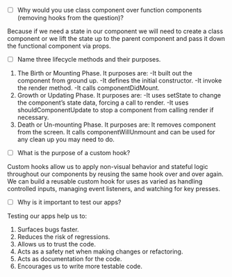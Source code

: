 - [ ] Why would you use class component over function components (removing hooks from the question)?

Because if we need a state in our component we will need to create a class component or we lift the state up to the parent component and pass it down the functional component via props.

- [ ] Name three lifecycle methods and their purposes.

1.  The Birth or Mounting Phase. It purposes are:
        -It built out the component from ground up.
        -It defines the initial constructor.
        -It invoke the render method.
        -It calls componentDidMount.
2.  Growth or Updating Phase. It purposes are:
        -It uses setState to change the component’s state data, forcing a call to render.
        -It uses shouldComponentUpdate to stop a component from calling render if necessary.
3.  Death or Un-mounting Phase. It purposes are:
    It removes component from the screen.
    It calls componentWillUnmount and can be used for any clean up you may need to do.

- [ ] What is the purpose of a custom hook?

Custom hooks allow us to apply non-visual behavior and stateful logic throughout our components by reusing the same hook over and over again. We can build a reusable custom hook for uses as varied as handling controlled inputs, managing event listeners, and watching for key presses.

- [ ] Why is it important to test our apps?

Testing our apps help us to:
   1. Surfaces bugs faster.
   2. Reduces the risk of regressions.
   3. Allows us to trust the code.
   4. Acts as a safety net when making changes or refactoring.
   5. Acts as documentation for the code.
   6. Encourages us to write more testable code.